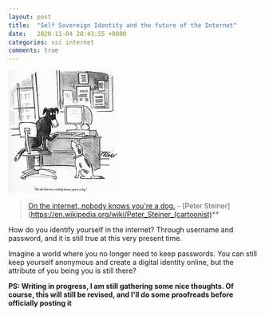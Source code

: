 ```yaml
---
layout: post
title:  "Self Sovereign Identity and the future of the Internet"
date:   2020-11-04 20:43:55 +0800
categories: ssi internet
comments: true
---
```


![On the internet, nobody knows you're a dog](/assets/images/in-the-internet-no-one-knows-that-you-are-a-dog.jpg)
> [On the internet, nobody knows you're a dog.](https://en.wikipedia.org/wiki/On_the_Internet,_nobody_knows_you%27re_a_dog) - [Peter Steiner](https://en.wikipedia.org/wiki/Peter_Steiner_(cartoonist)**

How do you identify yourself in the internet? Through username and password, and it is still true
at this very present time.

Imagine a world where you no longer need to keep passwords. You can still keep yourself anonymous
and create a digital identity online, but the attribute of you being you is still there?

**PS: Writing in progress, I am still gathering some nice thoughts. Of course, this will still be
revised, and I'll do some proofreads before officially posting it**
